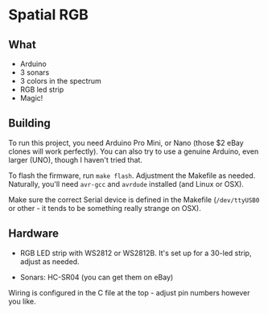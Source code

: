 # Spatial RGB

## What

- Arduino
- 3 sonars
- 3 colors in the spectrum
- RGB led strip
- Magic!

## Building

To run this project, you need Arduino Pro Mini, or Nano (those $2 eBay clones will work perfectly).
You can also try to use a genuine Arduino, even larger (UNO), though I haven't tried that.

To flash the firmware, run `make flash`. Adjustment the Makefile as needed. Naturally, you'll need 
`avr-gcc` and `avrdude` installed (and Linux or OSX). 

Make sure the correct Serial device is defined in the Makefile (`/dev/ttyUSB0` or other - it tends
to be something really strange on OSX).

## Hardware

- RGB LED strip with WS2812 or WS2812B. It's set up for a 30-led strip, adjust as needed.

- Sonars: HC-SR04 (you can get them on eBay)

Wiring is configured in the C file at the top - adjust pin numbers however you like.
